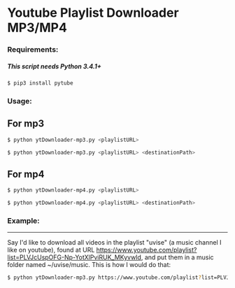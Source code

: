 # Youtube Playlist Downloader MP3/MP4

### Requirements:

##### **This script needs Python 3.4.1+**

```bash
$ pip3 install pytube
```

### Usage:

## For mp3

```bash
$ python ytDownloader-mp3.py <playlistURL>
```

```bash
$ python ytDownloader-mp3.py <playlistURL> <destinationPath>
```

## For mp4

```bash
$ python ytDownloader-mp4.py <playlistURL>
```

```bash
$ python ytDownloader-mp4.py <playlistURL> <destinationPath>
```

### Example:

---

Say I'd like to download all videos in the playlist "uvise" (a music channel I like on youtube), found at URL
https://www.youtube.com/playlist?list=PLVJcUspOFG-Np-YotXlPviRUK_MKyvwId, and put them in a music folder named
~/uvise/music. This is how I would do that:

```bash
$ python ytDownloader-mp3.py https://www.youtube.com/playlist?list=PLVJcUspOFG-Np-YotXlPviRUK_MKyvwId ~/uvise/music
```
